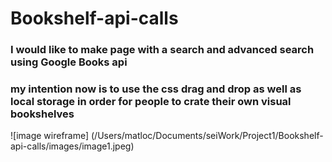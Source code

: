 # Bookshelf-api-calls
### I would like to make page with a search and advanced search using Google Books api

### my intention now is to use the css drag and drop as well as local storage in order for people to crate their own visual bookshelves

![image wireframe] (/Users/matloc/Documents/seiWork/Project1/Bookshelf-api-calls/images/image1.jpeg)

